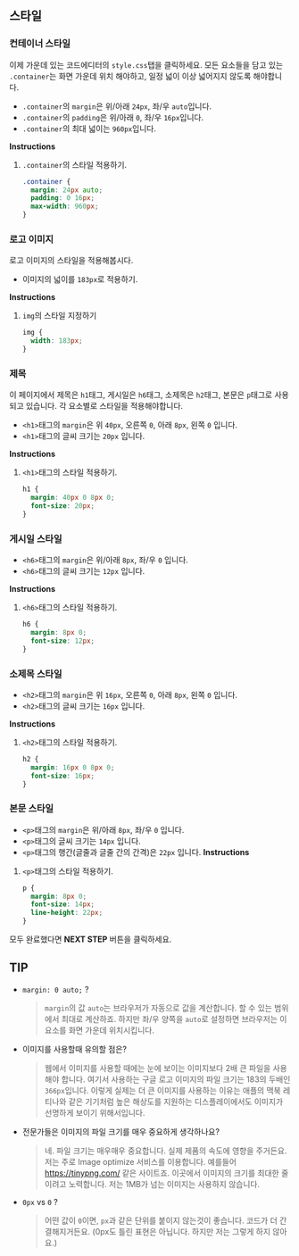 ## 스타일

### 컨테이너 스타일
이제 가운데 있는 코드에디터의 `style.css`탭을 클릭하세요. 모든 요소들을 담고 있는 `.container`는 화면 가운데 위치 해야하고, 일정 넓이 이상 넓어지지 않도록 해야합니다.  
* `.container`의 `margin`은 위/아래 `24px`, 좌/우 `auto`입니다.
* `.container`의 `padding`은 위/아래 `0`, 좌/우 `16px`입니다.
* `.container`의 최대 넓이는 `960px`입니다.

**Instructions**
1. `.container`의 스타일 적용하기.
    ```css
    .container {
      margin: 24px auto;
      padding: 0 16px;
      max-width: 960px;
    }
    ```



### 로고 이미지
로고 이미지의 스타일을 적용해봅시다.
* 이미지의 넓이를 `183px`로 적용하기.

**Instructions**
1. `img`의 스타일 지정하기
    ```css
    img {
      width: 183px;
    }
    ```



### 제목 
이 페이지에서 제목은 `h1`태그, 게시일은 `h6`태그, 소제목은 `h2`태그, 본문은 `p`태그로 사용되고 있습니다. 각 요소별로 스타일을 적용해야합니다.
* `<h1>`태그의 `margin`은 위 `40px`, 오른쪽 `0`, 아래 `8px`, 왼쪽 `0` 입니다.
* `<h1>`태그의 글씨 크기는 `20px` 입니다.

**Instructions**
1. `<h1>`태그의 스타일 적용하기.
    ```css
    h1 {
      margin: 40px 0 8px 0;
      font-size: 20px;
    }
    ```



### 게시일 스타일
* `<h6>`태그의 `margin`은 위/아래 `8px`, 좌/우 `0` 입니다.
* `<h6>`태그의 글씨 크기는 `12px` 입니다.

**Instructions**
1. `<h6>`태그의 스타일 적용하기.
    ```css
    h6 {
      margin: 8px 0;
      font-size: 12px;
    }
    ```



### 소제목 스타일
* `<h2>`태그의 `margin`은 위 `16px`, 오른쪽 `0`, 아래 `8px`, 왼쪽 `0` 입니다.
* `<h2>`태그의 글씨 크기는 `16px` 입니다.

**Instructions**
1. `<h2>`태그의 스타일 적용하기.
    ```css
    h2 {
      margin: 16px 0 8px 0;
      font-size: 16px;
    }
    ```



### 본문 스타일
* `<p>`태그의 `margin`은 위/아래 `8px`, 좌/우 `0` 입니다.
* `<p>`태그의 글씨 크기는 `14px` 입니다.
* `<p>`태그의 행간(글줄과 글줄 간의 간격)은 `22px` 입니다.
**Instructions**

1. `<p>`태그의 스타일 적용하기.
    ```css
    p {
      margin: 8px 0;
      font-size: 14px;
      line-height: 22px;
    }
    ```



모두 완료했다면 **NEXT STEP** 버튼을 클릭하세요.

 

## TIP
* `margin: 0 auto;` ?
    > `margin`의 값 `auto`는 브라우저가 자동으로 값을 계산합니다. 할 수 있는 범위에서 최대로 계산하죠. 하지만 좌/우 양쪽을 `auto`로 설정하면 브라우저는 이 요소를 화면 가운데 위치시킵니다.
* 이미지를 사용할때 유의할 점은?
    > 웹에서 이미지를 사용할 때에는 눈에 보이는 이미지보다 2배 큰 파일을 사용해야 합니다. 여기서 사용하는 구글 로고 이미지의 파일 크기는 183의 두배인 `366px`입니다. 이렇게 실제는 더 큰 이미지를 사용하는 이유는 애플의 맥북 레티나와 같은 기기처럼 높은 해상도를 지원하는 디스플레이에서도 이미지가 선명하게 보이기 위해서입니다. 
* 전문가들은 이미지의 파일 크기를 매우 중요하게 생각하나요?
    > 네. 파일 크기는 매우매우 중요합니다. 실제 제품의 속도에 영향을 주거든요. 저는 주로 Image optimize 서비스를 이용합니다. 예를들어 https://tinypng.com/ 같은 사이트죠. 이곳에서 이미지의 크기를 최대한 줄이려고 노력합니다. 저는 1MB가 넘는 이미지는 사용하지 않습니다.  
* `0px` vs `0` ? 
    > 어떤 값이 `0`이면, `px`과 같은 단위를 붙이지 않는것이 좋습니다. 코드가 더 간결해지거든요. (0px도 틀린 표현은 아닙니다. 하지만 저는 그렇게 하지 않아요.)